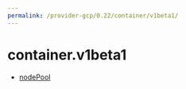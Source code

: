 ```yaml
---
permalink: /provider-gcp/0.22/container/v1beta1/
---
```


# container.v1beta1



* [nodePool](nodePool.md)